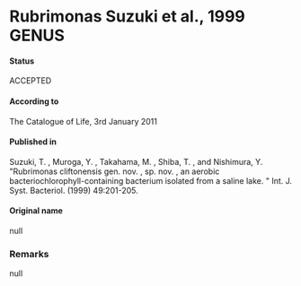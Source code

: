 # Rubrimonas Suzuki et al., 1999 GENUS

#### Status
ACCEPTED

#### According to
The Catalogue of Life, 3rd January 2011

#### Published in
Suzuki, T. , Muroga, Y. , Takahama, M. , Shiba, T. , and Nishimura, Y. "Rubrimonas cliftonensis gen. nov. , sp. nov. , an aerobic bacteriochlorophyll-containing bacterium isolated from a saline lake. " Int. J. Syst. Bacteriol. (1999) 49:201-205.

#### Original name
null

### Remarks
null